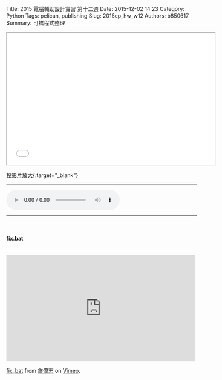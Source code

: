 Title: 2015 電腦輔助設計實習 第十二週
Date: 2015-12-02 14:23
Category: Python
Tags: pelican, publishing
Slug: 2015cp_hw_w12
Authors: b850617
Summary: 可攜程式整理
<br>
<iframe src="40323250_cp_w12.html" width="550" height="350"></iframe>

[投影片放大](40323250_cp_w12.html){:target="_blank"}
<br>
<hr>
<html>
<head>
<title>David Guetta - Play Hard ft. Ne-Yo Akon</title>
</head>
<body>
    <audio controls pause loop>
        <source src="https://copy.com/D3xiu99RAt6wzSCd">
    </audio>
</body>
</html>
<hr>
<br>
<h4>fix.bat</h4>
<br>
<iframe src="https://player.vimeo.com/video/150171594" width="500" height="281" frameborder="0" webkitallowfullscreen mozallowfullscreen allowfullscreen></iframe>
<p><a href="https://vimeo.com/150171594">fix_bat</a> from <a href="https://vimeo.com/user44918931">詹偉志</a> on <a href="https://vimeo.com">Vimeo</a>.</p>




